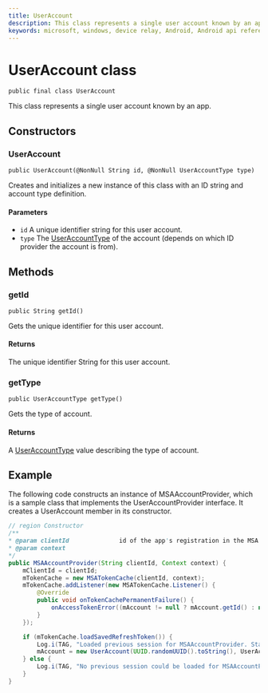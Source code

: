 ```yaml
---
title: UserAccount
description: This class represents a single user account known by an app.
keywords: microsoft, windows, device relay, Android, Android api reference 
---
```


# UserAccount class

```
public final class UserAccount
```

This class represents a single user account known by an app.

## Constructors

### UserAccount
`public UserAccount(@NonNull String id, @NonNull UserAccountType type)`

Creates and initializes a new instance of this class with an ID string and account type definition.

#### Parameters
* `id` A unique identifier string for this user account.
* `type` The [UserAccountType](UserAccountType.md) of the account (depends on which ID provider the account is from).

## Methods

### getId
`public String getId()`

Gets the unique identifier for this user account.

#### Returns
The unique identifier String for this user account.

### getType
`public UserAccountType getType()`

Gets the type of account.

#### Returns 
A [UserAccountType](UserAccountType.md) value describing the type of account.

## Example

The following code constructs an instance of MSAAccountProvider, which is a sample class that implements the UserAccountProvider interface. It creates a UserAccount member in its constructor.

```Java
// region Constructor
/**
* @param clientId              id of the app's registration in the MSA portal
* @param context
*/
public MSAAccountProvider(String clientId, Context context) {
    mClientId = clientId;
    mTokenCache = new MSATokenCache(clientId, context);
    mTokenCache.addListener(new MSATokenCache.Listener() {
        @Override
        public void onTokenCachePermanentFailure() {
            onAccessTokenError((mAccount != null ? mAccount.getId() : null), null, true);
        }
    });

    if (mTokenCache.loadSavedRefreshToken()) {
        Log.i(TAG, "Loaded previous session for MSAAccountProvider. Starting as signed in.");
        mAccount = new UserAccount(UUID.randomUUID().toString(), UserAccountType.MSA);
    } else {
        Log.i(TAG, "No previous session could be loaded for MSAAccountProvider. Starting as signed out.");
    }
}
```